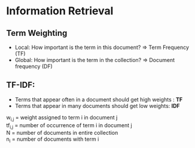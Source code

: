# Information Retrieval

## Term Weighting
* Local: How important is the term in this document? => Term Frequency (TF)
* Global: How important is the term in the collection? => Document frequency (DF)

## TF-IDF:
* Terms that appear often in a document should get high weights : **TF**
* Terms that appear in many documents should get low weights: **IDF**

w<sub>i,j</sub> = weight assigned to term i in document j<br>
tf<sub>i,j</sub> = number of occurrence of term i in document j<br>
N = number of documents in entire collection<br>
n<sub>i</sub> = number of documents with term i<br>
